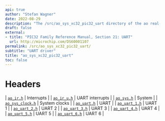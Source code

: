 ```yaml
---
api: true
author: "Stefan Wagner"
date: 2022-08-29
description: "The /src/ao_sys_xc32_pic32_uart directory of the ao real-time operating system."
draft: false
external:
- title: "PIC32 Family Reference Manual, Section 21: UART"
  url: http://microchip.com/DS60001107
permalink: /src/ao_sys_xc32_pic32_uart/ 
subtitle: "UART driver"
title: "ao_sys_xc32_pic32_uart"
toc: false
---
```


# Headers

| [`ao_ir.h`](ao_ir.h.md) | Interrupts |
| [`ao_ir_u.h`](ao_ir_u.h.md) | UART interrupts |
| [`ao_sys.h`](ao_sys.h.md) | System |
| [`ao_sys_clock.h`](ao_sys_clock.h.md) | System clocks |
| [`ao_uart.h`](ao_uart.h.md) | UART |
| [`ao_uart_1.h`](ao_uart_1.h.md) | UART 1 |
| [`ao_uart_2.h`](ao_uart_2.h.md) | UART 2 |
| [`ao_uart_3.h`](ao_uart_3.h.md) | UART 3 |
| [`ao_uart_4.h`](ao_uart_4.h.md) | UART 4 |
| [`ao_uart_5.h`](ao_uart_5.h.md) | UART 5 |
| [`ao_uart_6.h`](ao_uart_6.h.md) | UART 6 |
